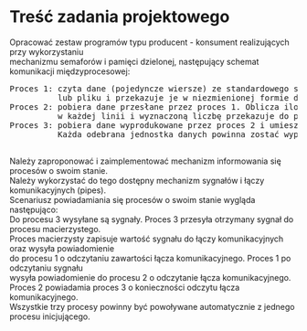 # Treść zadania projektowego
Opracować zestaw programów typu producent - konsument realizujących przy wykorzystaniu  
mechanizmu semaforów i pamięci dzielonej, następujący schemat komunikacji międzyprocesowej:  
<pre>
Proces 1: czyta dane (pojedyncze wiersze) ze standardowego strumienia wejściowego 
          lub pliku i przekazuje je w niezmienionej formie do procesu 2.  
Proces 2: pobiera dane przesłane przez proces 1. Oblicza ilość znaków 
          w każdej linii i wyznaczoną liczbę przekazuje do procesu 3.    
Proces 3: pobiera dane wyprodukowane przez proces 2 i umieszcza je w standardowym strumieniu wyjściowym. 
          Każda odebrana jednostka danych powinna zostać wyprowadzona w osobnym wierszu.
 </pre>         
Należy zaproponować i zaimplementować mechanizm informowania się procesów o swoim stanie.  
Należy wykorzystać do tego dostępny mechanizm sygnałów i łączy komunikacyjnych (pipes).  
Scenariusz powiadamiania się procesów o swoim stanie wygląda następująco:  
Do procesu 3 wysyłane są sygnały. Proces 3 przesyła otrzymany sygnał do procesu macierzystego.  
Proces macierzysty zapisuje wartość sygnału do łączy komunikacyjnych oraz wysyła powiadomienie  
do procesu 1 o odczytaniu zawartości łącza komunikacyjnego. Proces 1 po odczytaniu sygnału  
wysyła powiadomienie do procesu 2 o odczytanie łącza komunikacyjnego.  
Proces 2 powiadamia proces 3 o konieczności odczytu łącza komunikacyjnego.  
Wszystkie trzy procesy powinny być powoływane automatycznie z jednego procesu inicjującego.
